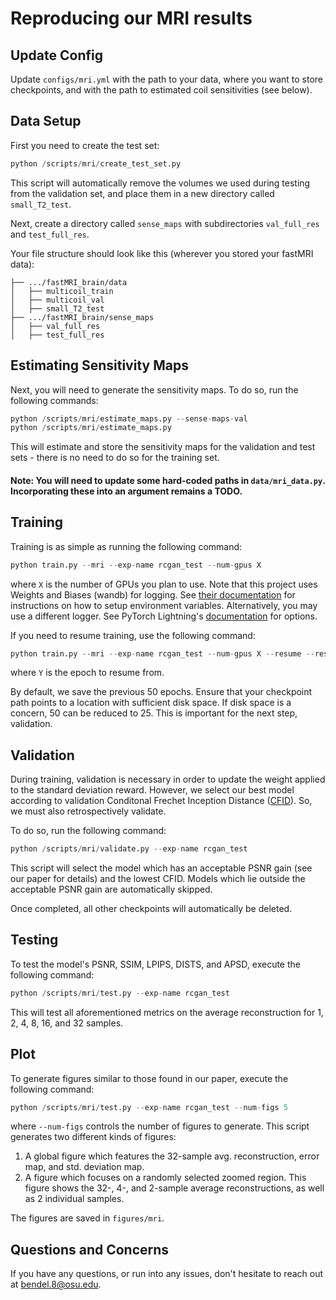 # Reproducing our MRI results
## Update Config
Update ```configs/mri.yml``` with the path to your data, where you want to store checkpoints, and with the path
to estimated coil sensitivities (see below).

## Data Setup
First you need to create the test set:
```python
python /scripts/mri/create_test_set.py
```
This script will automatically remove the volumes we used during testing from
the validation set, and place them in a new directory called ```small_T2_test```.

Next, create a directory called ```sense_maps``` with subdirectories ```val_full_res``` and ```test_full_res```.

Your file structure should
look like this (wherever you stored your fastMRI data):
```
├── .../fastMRI_brain/data
│   ├── multicoil_train
│   ├── multicoil_val
│   ├── small_T2_test
├── .../fastMRI_brain/sense_maps
│   ├── val_full_res
│   ├── test_full_res
```

## Estimating Sensitivity Maps
Next, you will need to generate the sensitivity maps. To do so, run the following commands:
```python
python /scripts/mri/estimate_maps.py --sense-maps-val
python /scripts/mri/estimate_maps.py
```
This will estimate and store the sensitivity maps for the validation and test sets - there is no
need to do so for the training set.

#### Note: You will need to update some hard-coded paths in ```data/mri_data.py```. Incorporating these into an argument remains a TODO.

## Training
Training is as simple as running the following command:
```python
python train.py --mri --exp-name rcgan_test --num-gpus X
```
where ```X``` is the number of GPUs you plan to use. Note that this project uses Weights and Biases (wandb) for logging.
See [their documentation](https://docs.wandb.ai/quickstart) for instructions on how to setup environment variables.
Alternatively, you may use a different logger. See PyTorch Lightning's [documentation](https://lightning.ai/docs/pytorch/stable/extensions/logging.html) for options.

If you need to resume training, use the following command:
```python
python train.py --mri --exp-name rcgan_test --num-gpus X --resume --resume-epoch Y
```
where ```Y``` is the epoch to resume from.

By default, we save the previous 50 epochs. Ensure that your checkpoint path points to a location with sufficient disk space.
If disk space is a concern, 50 can be reduced to 25.
This is important for the next step, validation.

## Validation
During training, validation is necessary in order to update the weight applied to
the standard deviation reward. However, we select our best model according to validation
Conditonal Frechet Inception Distance ([CFID](https://arxiv.org/abs/2103.11521)). So, we must also retrospectively validate.

To do so, run the following command:
```python
python /scripts/mri/validate.py --exp-name rcgan_test
```
This script will select the model which has an acceptable PSNR gain (see our paper for details)
and the lowest CFID. Models which lie outside the acceptable PSNR gain are automatically
skipped. 

Once completed, all other checkpoints will automatically be deleted.

## Testing
To test the model's PSNR, SSIM, LPIPS, DISTS, and APSD, execute the following command:
```python
python /scripts/mri/test.py --exp-name rcgan_test
```
This will test all aforementioned metrics on the average reconstruction for 1, 2, 4, 8, 16, and 32 samples.

## Plot
To generate figures similar to those found in our paper, execute the following command:
```python
python /scripts/mri/test.py --exp-name rcgan_test --num-figs 5
```
where ```--num-figs``` controls the number of figures to generate. This script generates two different
kinds of figures:
1. A global figure which features the 32-sample avg. reconstruction, error map, and std. deviation map.
2. A figure which focuses on a randomly selected zoomed region. This figure shows the 32-, 4-, and 2-sample average
reconstructions, as well as 2 individual samples.

The figures are saved in ```figures/mri```.

## Questions and Concerns
If you have any questions, or run into any issues, don't hesitate to reach out at bendel.8@osu.edu.